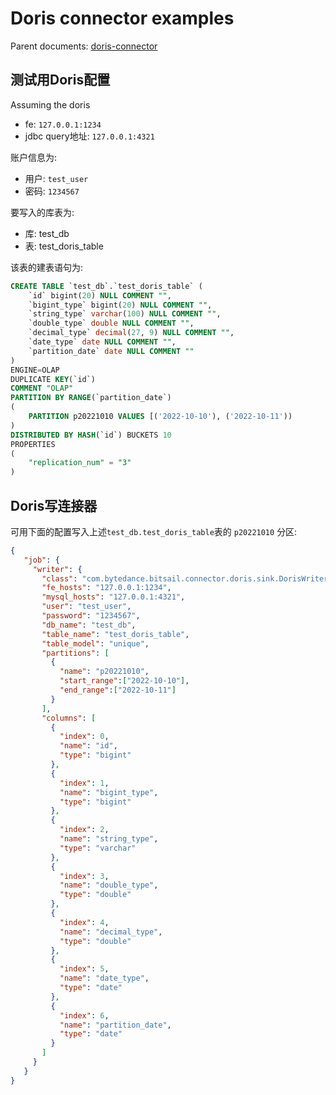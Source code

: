 # Doris connector examples

Parent documents: [doris-connector](./doris.md)


## 测试用Doris配置

Assuming the doris
- fe: `127.0.0.1:1234`
- jdbc query地址: `127.0.0.1:4321`

账户信息为:
- 用户: `test_user`
- 密码: `1234567`

要写入的库表为:
- 库: test_db
- 表: test_doris_table

该表的建表语句为:

```sql
CREATE TABLE `test_db`.`test_doris_table` ( 
    `id` bigint(20) NULL COMMENT "", 
    `bigint_type` bigint(20) NULL COMMENT "", 
    `string_type` varchar(100) NULL COMMENT "", 
    `double_type` double NULL COMMENT "", 
    `decimal_type` decimal(27, 9) NULL COMMENT "", 
    `date_type` date NULL COMMENT "",
    `partition_date` date NULL COMMENT "" 
) 
ENGINE=OLAP 
DUPLICATE KEY(`id`) 
COMMENT "OLAP" 
PARTITION BY RANGE(`partition_date`) 
(
    PARTITION p20221010 VALUES [('2022-10-10'), ('2022-10-11'))
) 
DISTRIBUTED BY HASH(`id`) BUCKETS 10 
PROPERTIES 
( 
    "replication_num" = "3"
)
```


## Doris写连接器

可用下面的配置写入上述`test_db.test_doris_table`表的 `p20221010` 分区:

```json
{
   "job": {
     "writer": {
       "class": "com.bytedance.bitsail.connector.doris.sink.DorisWriterGenerator",
       "fe_hosts": "127.0.0.1:1234",
       "mysql_hosts": "127.0.0.1:4321",
       "user": "test_user",
       "password": "1234567",
       "db_name": "test_db",
       "table_name": "test_doris_table",
       "table_model": "unique",
       "partitions": [
         {
           "name": "p20221010",
           "start_range":["2022-10-10"],
           "end_range":["2022-10-11"]
         }
       ],
       "columns": [
         {
           "index": 0,
           "name": "id",
           "type": "bigint"
         },
         {
           "index": 1,
           "name": "bigint_type",
           "type": "bigint"
         },
         {
           "index": 2,
           "name": "string_type",
           "type": "varchar"
         },
         {
           "index": 3,
           "name": "double_type",
           "type": "double"
         },
         {
           "index": 4,
           "name": "decimal_type",
           "type": "double"
         },
         {
           "index": 5,
           "name": "date_type",
           "type": "date"
         },
         {
           "index": 6,
           "name": "partition_date",
           "type": "date"
         }
       ]
     }
   }
}
```